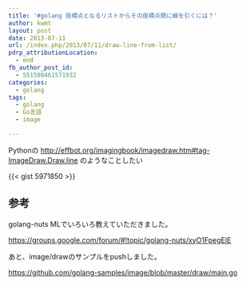 ```yaml
---
title: '#golang 座標点となるリストからその座標点間に線を引くには？'
author: kwmt
layout: post
date: 2013-07-11
url: /index.php/2013/07/11/draw-line-from-list/
pdrp_attributionLocation:
  - end
fb_author_post_id:
  - 551580461571932
categories:
  - golang
tags:
  - golang
  - Go言語
  - image

---
```

Pythonの <a href="http://effbot.org/imagingbook/imagedraw.htm#tag-ImageDraw.Draw.line" target="_blank">http://effbot.org/imagingbook/imagedraw.htm#tag-ImageDraw.Draw.line</a> のようなことしたい

{{< gist 5971850 >}}

## 参考

golang-nuts MLでいろいろ教えていただきました。
  
<a href="https://groups.google.com/forum/#!topic/golang-nuts/xyO1FpegElE" target="_blank">https://groups.google.com/forum/#!topic/golang-nuts/xyO1FpegElE</a> 

あと、image/drawのサンプルをpushしました。
  
<a href="https://github.com/golang-samples/image/blob/master/draw/main.go" target="_blank">https://github.com/golang-samples/image/blob/master/draw/main.go</a>